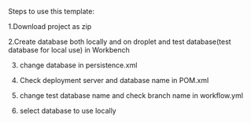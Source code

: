 Steps to use this template:

1.Download project as zip

2.Create database both locally and on droplet and test database(test database for local use) in Workbench 

3. change database in persistence.xml

4. Check deployment server and database name in POM.xml

5. change test database name and check branch name in workflow.yml

6. select database to use locally 

